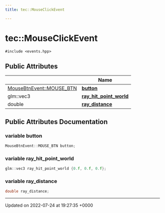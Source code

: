 ```yaml
---
title: tec::MouseClickEvent

---
```


# tec::MouseClickEvent






`#include <events.hpp>`

## Public Attributes

|                | Name           |
| -------------- | -------------- |
| [MouseBtnEvent::MOUSE_BTN](/engine/Classes/structtec_1_1_mouse_btn_event/#enum-mouse-btn) | **[button](/engine/Classes/structtec_1_1_mouse_click_event/#variable-button)**  |
| glm::vec3 | **[ray_hit_point_world](/engine/Classes/structtec_1_1_mouse_click_event/#variable-ray-hit-point-world)**  |
| double | **[ray_distance](/engine/Classes/structtec_1_1_mouse_click_event/#variable-ray-distance)**  |

## Public Attributes Documentation

### variable button

```cpp
MouseBtnEvent::MOUSE_BTN button;
```


### variable ray_hit_point_world

```cpp
glm::vec3 ray_hit_point_world {0.f, 0.f, 0.f};
```


### variable ray_distance

```cpp
double ray_distance;
```


-------------------------------

Updated on 2022-07-24 at 19:27:35 +0000
